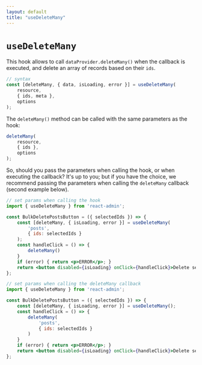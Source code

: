 ```yaml
---
layout: default
title: "useDeleteMany"
---
```


# `useDeleteMany`

This hook allows to call `dataProvider.deleteMany()` when the callback is executed, and delete an array of records based on their `ids`.

```jsx
// syntax
const [deleteMany, { data, isLoading, error }] = useDeleteMany(
    resource,
    { ids, meta },
    options
);
```

The `deleteMany()` method can be called with the same parameters as the hook:

```jsx
deleteMany(
    resource,
    { ids },
    options
);
```

So, should you pass the parameters when calling the hook, or when executing the callback? It's up to you; but if you have the choice, we recommend passing the parameters when calling the `deleteMany` callback (second example below).

```jsx
// set params when calling the hook
import { useDeleteMany } from 'react-admin';

const BulkDeletePostsButton = ({ selectedIds }) => {
    const [deleteMany, { isLoading, error }] = useDeleteMany(
        'posts',
        { ids: selectedIds }
    );
    const handleClick = () => {
        deleteMany()
    }
    if (error) { return <p>ERROR</p>; }
    return <button disabled={isLoading} onClick={handleClick}>Delete selected posts</button>;
};

// set params when calling the deleteMany callback
import { useDeleteMany } from 'react-admin';

const BulkDeletePostsButton = ({ selectedIds }) => {
    const [deleteMany, { isLoading, error }] = useDeleteMany();
    const handleClick = () => {
        deleteMany(
            'posts',
            { ids: selectedIds }
        )
    }
    if (error) { return <p>ERROR</p>; }
    return <button disabled={isLoading} onClick={handleClick}>Delete selected posts</button>;
};
```
